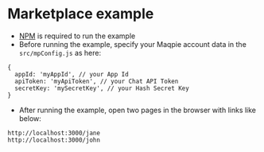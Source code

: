 # Marketplace example
- [NPM](https://www.npmjs.com/get-npm) is required to run the example
- Before running the example, specify your Maqpie account data in the `src/mpConfig.js` as here:
```
{
  appId: 'myAppId', // your App Id
  apiToken: 'myApiToken', // your Chat API Token
  secretKey: 'mySecretKey', // your Hash Secret Key
}
```
- After running the example, open two pages in the browser with links like below:
```
http://localhost:3000/jane
http://localhost:3000/john
```
